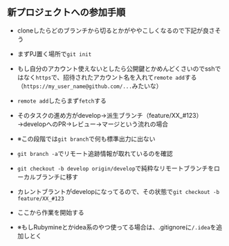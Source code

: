 ## 新プロジェクトへの参加手順
- cloneしたらどのブランチから切るとかがややこしくなるので下記が良さそう

- まずPJ置く場所で`git init`

- もし自分のアカウント使えないとしたら公開鍵とかめんどくさいのでsshではなく`https`で、招待されたアカウント名を入れて`remote add`する（`https://my_user_name@github.com/...`みたいな）

- `remote add`したらまず`fetch`する

- そのタスクの進め方がdevelop→派生ブランチ（feature/XX_#123）→developへのPR→レビュー→マージという流れの場合

- ※この段階では`git branch`で何も標準出力に出ない

- `git branch -a`でリモート追跡情報が取れているのを確認

- `git checkout -b develop origin/develop`で純粋なリモートブランチをローカルブランチに移す

- カレントブラントがdevelopになってるので、その状態で`git checkout -b feature/XX_#123`

- ここから作業を開始する

- ※もしRubymineとかidea系のやつ使ってる場合は、.gitignoreに`/.idea`を追加しとく

  
